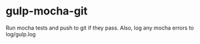 # gulp-mocha-git

Run mocha tests and push to git if they pass. Also, log any mocha errors to log/gulp.log